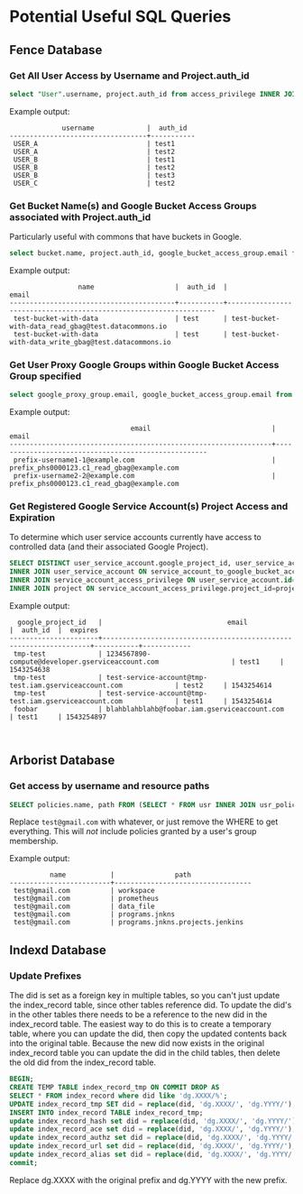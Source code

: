 # Potential Useful SQL Queries

## Fence Database

### Get All User Access by Username and Project.auth_id
```sql
select "User".username, project.auth_id from access_privilege INNER JOIN "User" on access_privilege.user_id="User".id INNER JOIN project on access_privilege.project_id=project.id ORDER BY "User".username;
```

Example output:
```console
             username             |  auth_id
----------------------------------+-----------
 USER_A                           | test1
 USER_A                           | test2
 USER_B                           | test1
 USER_B                           | test2
 USER_B                           | test3
 USER_C                           | test2

```

### Get Bucket Name(s) and Google Bucket Access Groups associated with Project.auth_id
Particularly useful with commons that have buckets in Google.

```sql
select bucket.name, project.auth_id, google_bucket_access_group.email from project_to_bucket INNER JOIN project ON project.id=project_to_bucket.project_id INNER JOIN bucket ON bucket.id=project_to_bucket.bucket_id INNER JOIN google_bucket_access_group ON bucket.id=google_bucket_access_group.bucket_id ORDER BY project.auth_id;
```

Example output:
```console
                 name                    |  auth_id  |                                 email                            
-----------------------------------------+-----------+-------------------------------------------------------------------
 test-bucket-with-data                   | test      | test-bucket-with-data_read_gbag@test.datacommons.io
 test-bucket-with-data                   | test      | test-bucket-with-data_write_gbag@test.datacommons.io
```

### Get User Proxy Google Groups within Google Bucket Access Group specified

```sql
select google_proxy_group.email, google_bucket_access_group.email from google_proxy_group_to_google_bucket_access_group INNER JOIN google_proxy_group ON google_proxy_group_to_google_bucket_access_group.proxy_group_id=google_proxy_group.id INNER JOIN google_bucket_access_group ON google_proxy_group_to_google_bucket_access_group.access_group_id=google_bucket_access_group.id where google_bucket_access_group.email='prefix_phs0000123.c1_read_gbag@example.com';
```

Example output:
```console
                              email                              |                        email
-----------------------------------------------------------------+-----------------------------------------------------
 prefix-username1-1@example.com                                  | prefix_phs0000123.c1_read_gbag@example.com
 prefix-username2-2@example.com                                  | prefix_phs0000123.c1_read_gbag@example.com
```

### Get Registered Google Service Account(s) Project Access and Expiration
To determine which user service accounts currently have access to controlled data (and their associated Google Project).

```sql
SELECT DISTINCT user_service_account.google_project_id, user_service_account.email, project.auth_id, service_account_to_google_bucket_access_group.expires from service_account_to_google_bucket_access_group
INNER JOIN user_service_account ON service_account_to_google_bucket_access_group.service_account_id=user_service_account.id
INNER JOIN service_account_access_privilege ON user_service_account.id=service_account_access_privilege.service_account_id
INNER JOIN project ON service_account_access_privilege.project_id=project.id ORDER BY user_service_account.google_project_id;
```

Example output:
```console
  google_project_id   |                               email                               |  auth_id  |  expires   
----------------------+-------------------------------------------------------------------+-----------+------------
 tmp-test             | 1234567890-compute@developer.gserviceaccount.com                  | test1     | 1543254638
 tmp-test             | test-service-account@tmp-test.iam.gserviceaccount.com             | test2     | 1543254614
 tmp-test             | test-service-account@tmp-test.iam.gserviceaccount.com             | test1     | 1543254614
 foobar               | blahblahblahb@foobar.iam.gserviceaccount.com                      | test1     | 1543254897

 
```

## Arborist Database 

### Get access by username and resource paths

```sql
SELECT policies.name, path FROM (SELECT * FROM usr INNER JOIN usr_policy ON usr_policy.usr_id = usr.id WHERE usr.name = 'test@gmail.com') AS policies JOIN policy_resource ON policy_resource.policy_id = policies.policy_id JOIN resource ON resource.id = policy_resource.resource_id;
```

Replace `test@gmail.com` with whatever, or just remove the WHERE to get everything. This will *not* include policies granted by a user's group membership.

Example output: 
```
          name           |               path
-------------------------+----------------------------------
 test@gmail.com          | workspace
 test@gmail.com          | prometheus
 test@gmail.com          | data_file
 test@gmail.com          | programs.jnkns
 test@gmail.com          | programs.jnkns.projects.jenkins
```

## Indexd Database

### Update Prefixes

The did is set as a foreign key in multiple tables, so you can't just update the index_record table, since other tables reference did. To update the did's in the other tables there needs to be a reference to the new did in the index_record table. The easiest way to do this is to create a temporary table, where you can update the did, then copy the updated contents back into the original table. Because the new did now exists in the original index_record table you can update the did in the child tables, then delete the old did from the index_record table.

```sql
BEGIN;
CREATE TEMP TABLE index_record_tmp ON COMMIT DROP AS
SELECT * FROM index_record where did like 'dg.XXXX/%';
UPDATE index_record_tmp SET did = replace(did, 'dg.XXXX/', 'dg.YYYY/');
INSERT INTO index_record TABLE index_record_tmp;
update index_record_hash set did = replace(did, 'dg.XXXX/', 'dg.YYYY/');
update index_record_ace set did = replace(did, 'dg.XXXX/', 'dg.YYYY/');
update index_record_authz set did = replace(did, 'dg.XXXX/', 'dg.YYYY/');
update index_record_url set did = replace(did, 'dg.XXXX/', 'dg.YYYY/');
update index_record_alias set did = replace(did, 'dg.XXXX/', 'dg.YYYY/');
commit;
```

Replace dg.XXXX with the original prefix and dg.YYYY with the new prefix.
